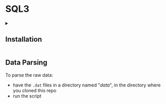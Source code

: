 # SQL3
<details>
<summary><h2>Installation</h2></summary>
Prerequisites:
- Cassandra: Java jdk 11

### MongoDB
For the MongoDB installation in Ubuntu 22.04:
1. Install the necessary packages with the command:
  ```
  sudo apt install software-properties-common gnupg apt-transport-https ca-certificates -y
  ```
2. Import the public key for MongoDB on your system with the command:
  ```
  curl -fsSL https://pgp.mongodb.com/server-7.0.asc |  sudo gpg -o /usr/share/keyrings/mongodb-server-7.0.gpg --dearmor
  ```
3. Add MongoDB 7.0 APT repository to the /etc/apt/sources.list.d directory with the command:
  ```
  echo "deb [ arch=amd64,arm64 signed-by=/usr/share/keyrings/mongodb-server-7.0.gpg ] https://repo.mongodb.org/apt/ubuntu jammy/mongodb-org/7.0 multiverse" | 
  sudo tee /etc/apt/sources.list.d/mongodb-org-7.0.list
  ```
  
4. Once the repository is added, reload the local package index:
  ```
  sudo apt update
  ```  
5. Install MongoDB:
  ```
  sudo apt install mongodb-org -y
  ```
6. To verify the version:
  ```
  mongod --version
  ```
7. To start and enable MongoDB:
  ```
  sudo systemctl start mongod
  sudo systemctl enable mongod
  ```
8. For MongoDB access use the command:
  ```
  mongosh
  ```

### Apache Cassandra
For the Cassandra installation in Ubuntu 22.04:
1. Download the binary tarball from one of the mirrors on the Apache Cassandra Download site with the command:
  ```
  curl -OL https://dlcdn.apache.org/cassandra/4.0.11/apache-cassandra-4.0.11-bin.tar.gz
  ```
2. To verify the integrity of the downloaded tarball you can compare the signature with the SHA256 file from the Downloads site:
  ```
  gpg --print-md SHA256 apache-cassandra-4.0.11-bin.tar.gz
  ```
3. Unpack the tarball with the command:
  ```
  tar xzvf apache-cassandra-4.0.11-bin.tar.gz
  ```
4. To start the CQL shell:
  ```
  cd apache-cassandra-4.0.11/ && bin/cqlsh
  ```
</details>

## Data Parsing
To parse the raw data:
- have the `.dat` files in a directory named "_data_", in the directory where you cloned this repo
- run the script
